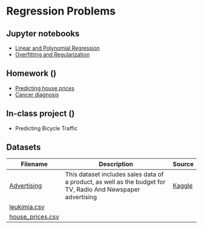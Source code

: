 # Regression Problems

## Jupyter notebooks

- [Linear and Polynomial Regression](https://nbviewer.jupyter.org/github/um-perez-alvaro/Data-Science-Practice/blob/master/Regression/Linear%20Regression.ipynb)
- [Overfitting and Regularization](https://nbviewer.jupyter.org/github/um-perez-alvaro/Data-Science-Practice/blob/master/Regression/Regularization.ipynb)

## Homework ()
- [Predicting house prices]()
- [Cancer diagnosis]()

## In-class project () 
- Predicting Bicycle Traffic

## Datasets

Filename | Description |  Source
--- | --- |  --- 
[Advertising](https://raw.githubusercontent.com/um-perez-alvaro/Data-Science-Practice/master/Data/Advertising.csv)  | This dataset includes sales data of a product, as well as the budget for TV, Radio And Newspaper advertising | [Kaggle](https://www.kaggle.com/thorgodofthunder/tvradionewspaperadvertising)
[leukimia.csv](https://raw.githubusercontent.com/um-perez-alvaro/Data-Science-Practice/master/Data/leukemia.csv) | | 
[house_prices.csv]() | |
